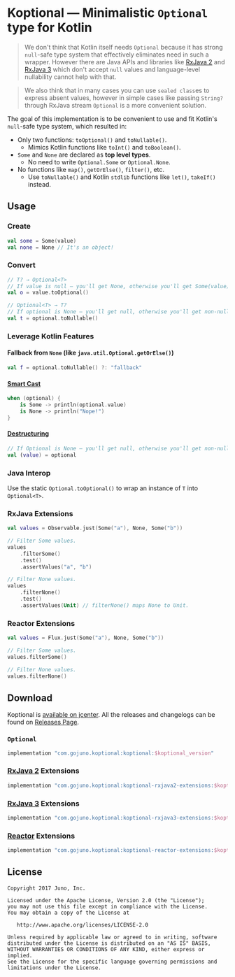 # Koptional — Minimalistic `Optional` type for Kotlin

> We don't think that Kotlin itself needs `Optional` because it has strong
> `null`-safe type system that effectively eliminates need in such a wrapper.
> However there are Java APIs and libraries like [RxJava 2][rxjava2] and [RxJava 3][rxjava3] which don't accept `null` values
> and language-level nullability cannot help with that.

> We also think that in many cases you can use `sealed class`es to express absent values,
> however in simple cases like passing `String?` through RxJava stream `Optional` is a more convenient solution.

The goal of this implementation is to be convenient to use and fit Kotlin's `null`-safe type system, which resulted in:

* Only two functions: `toOptional()` and `toNullable()`.
  * Mimics Kotlin functions like `toInt()` and `toBoolean()`.
* `Some` and `None` are declared as **top level types**.
  * No need to write `Optional.Some` or `Optional.None`.
* No functions like `map()`, `getOrElse()`, `filter()`, etc.
  * Use `toNullable()` and Kotlin `stdlib` functions like `let()`, `takeIf()` instead.

## Usage

### Create

```kotlin
val some = Some(value)
val none = None // It's an object!
```

### Convert

```kotlin
// T? → Optional<T>
// If value is null — you'll get None, otherwise you'll get Some(value).
val o = value.toOptional()

// Optional<T> → T?
// If optional is None — you'll get null, otherwise you'll get non-null T value.
val t = optional.toNullable()
```

### Leverage Kotlin Features

#### Fallback from `None` (like `java.util.Optional.getOrElse()`)

```kotlin
val f = optional.toNullable() ?: "fallback"
```
#### [Smart Cast](http://kotlinlang.org/docs/reference/typecasts.html#smart-casts)

```kotlin
when (optional) {
    is Some -> println(optional.value)
    is None -> println("Nope!")
}
```

#### [Destructuring](https://kotlinlang.org/docs/reference/multi-declarations.html)

```kotlin
// If Optional is None — you'll get null, otherwise you'll get non-null T value.
val (value) = optional
```

### Java Interop

Use the static `Optional.toOptional()` to wrap an instance of `T` into `Optional<T>`.

### RxJava Extensions

```kotlin
val values = Observable.just(Some("a"), None, Some("b"))

// Filter Some values.
values
    .filterSome()
    .test()
    .assertValues("a", "b")

// Filter None values.
values
    .filterNone()
    .test()
    .assertValues(Unit) // filterNone() maps None to Unit.
```

### Reactor Extensions

```kotlin
val values = Flux.just(Some("a"), None, Some("b"))

// Filter Some values.
values.filterSome()

// Filter None values.
values.filterNone()
```

## Download

Koptional is [available on jcenter](https://jcenter.bintray.com/com/gojuno/koptional).
All the releases and changelogs can be found on [Releases Page](https://github.com/gojuno/koptional/releases).

### `Optional`

```groovy
implementation "com.gojuno.koptional:koptional:$koptional_version"
```

### [RxJava 2][rxjava2] Extensions

```groovy
implementation "com.gojuno.koptional:koptional-rxjava2-extensions:$koptional_version"
```

### [RxJava 3][rxjava3] Extensions

```groovy
implementation "com.gojuno.koptional:koptional-rxjava3-extensions:$koptional_version"
```

### [Reactor](https://projectreactor.io/) Extensions

```groovy
implementation "com.gojuno.koptional:koptional-reactor-extensions:$koptional_version"
```


## License

```
Copyright 2017 Juno, Inc.

Licensed under the Apache License, Version 2.0 (the "License");
you may not use this file except in compliance with the License.
You may obtain a copy of the License at

   http://www.apache.org/licenses/LICENSE-2.0

Unless required by applicable law or agreed to in writing, software
distributed under the License is distributed on an "AS IS" BASIS,
WITHOUT WARRANTIES OR CONDITIONS OF ANY KIND, either express or implied.
See the License for the specific language governing permissions and
limitations under the License.
```

[rxjava2]: https://github.com/ReactiveX/RxJava/tree/2.x
[rxjava3]: https://github.com/ReactiveX/RxJava/tree/3.x
